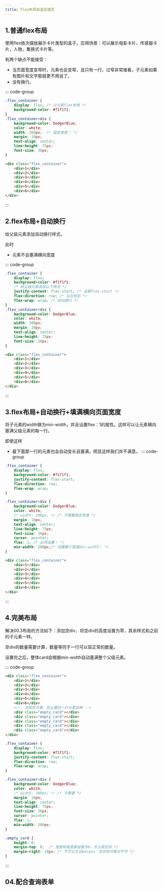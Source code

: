 ```yaml
---
title: Flex布局自适应填充
---
```

## 1.普通flex布局
使用flex依次摆放展示卡片类型的盒子，应用场景：可以展示电影卡片，传感器卡片，人物，集换式卡片等。

有两个缺点不能接受：

* 当页面宽度变窄时，元素也会变窄，且只有一行，过窄非常难看，子元素如果有图片和文字那就更不用说了。
* 没有换行。

::: code-group
```css [style样式] {2,8}
.flex_container {
	display: flex; /* 父元素flex布局 */
	background-color: #f1f1f1;
}
.flex_container>div {
	background-color: DodgerBlue;
	color: white;
	width: 200px;  /* 固定宽度！ */
	margin: 10px;
	text-align: center;
	line-height: 75px;
	font-size: 30px;
}
```
```html [html元素]
<div class="flex_container">
	<div>1</div>
	<div>2</div>
	<div>3</div>
	<div>4</div>
	<div>5</div>
	<div>6</div>
</div>
```
:::
## 2.flex布局+自动换行
给父级元素添加自动换行样式。

此时

* 元素不会塞满横向宽度


::: code-group
```css [style样式]
.flex_container {
	display: flex;
	background-color: #f1f1f1;
	/* 给父级元素添加以下样式 */
	justify-content: flex-start; /* 设置flex-start */
	flex-direction: row; /* 从左到右 */
	flex-wrap: wrap; /* 启动换行 */
}
.flex_container>div {
	background-color: DodgerBlue;
	color: white;
	width: 200px;
	margin: 10px;
	text-align: center;
	line-height: 75px;
	font-size: 30px;
}


```
```html [html元素]
<div class="flex_container">
	<div>1</div>
	<div>2</div>
	<div>3</div>
	<div>4</div>
	<div>5</div>
	<div>6</div>
</div>
```
:::
## 3.flex布局+自动换行+填满横向页面宽度
将子元素的width换为min-width，并且设置flex：1的属性。这样可以让元素横向塞满父级元素的每一行。

即使这样

* 最下面那一行的元素也会自动变长且塞满，明显这样我们并不满意。
::: code-group
```css [style样式]
.flex_container {
	display: flex;
	background-color: #f1f1f1;
	justify-content: flex-start;
	flex-direction: row;
	flex-wrap: wrap;
}

.flex_container>div {
	background-color: DodgerBlue;
	color: white;
	/* width: 200px; */ /* 不需要固定宽度 */
	margin: 10px;
	text-align: center;
	line-height: 75px;
	font-size: 30px;
	cursor: pointer;
	flex: 1; /* 必须设置！ */
	min-width: 200px;/* 设置最小宽度min-width！ */
}
```
```html [html元素]
<div class="flex_container">
	<div>1</div>
	<div>2</div>
	<div>3</div>
	<div>4</div>
	<div>5</div>
	<div>6</div>
</div>
```
:::
## 4.完美布局
解决00.3布局的方法如下：添加空div，将空div的高度设置为零，其余样式和之前的子元素一样。

空div的数量需要计算，数量等同于一行可以容正常的数量。

设置完之后，整体card会根据min-width自动塞满整个父级元素。

::: code-group
```html [html元素] {8-13}
<div class="flex_container">
	<div>1</div>
	<div>2</div>
	<div>3</div>
	<div>4</div>
	<div>5</div>
	<div>6</div>
	<!-- 添加空元素，防止最后一行元素拉伸 -->
	<div class="empty_card"></div>
	<div class="empty_card"></div>
	<div class="empty_card"></div>
	<div class="empty_card"></div>
	<div class="empty_card"></div>
</div>
```
```css [style样式]
.flex_container {
	display: flex;
	background-color: #f1f1f1;
	justify-content: flex-start;
	flex-direction: row;
	flex-wrap: wrap;
}

.flex_container>div {
	background-color: DodgerBlue;
	color: white;
	/* width: 200px; */ /* 不需要 */
	margin: 10px;
	text-align: center;
	line-height: 75px;
	font-size: 30px;
	cursor: pointer;
	flex: 1;
	min-width: 200px;
}

.empty_card {
	height: 0;
	margin-top: 0; 	/* 宽度和高度都设置为0，不占用空间 */
	margin-right: 18px; /* 不可以忘记margin，否则有可能对不齐 */
}
```
:::


## 04.配合查询表单